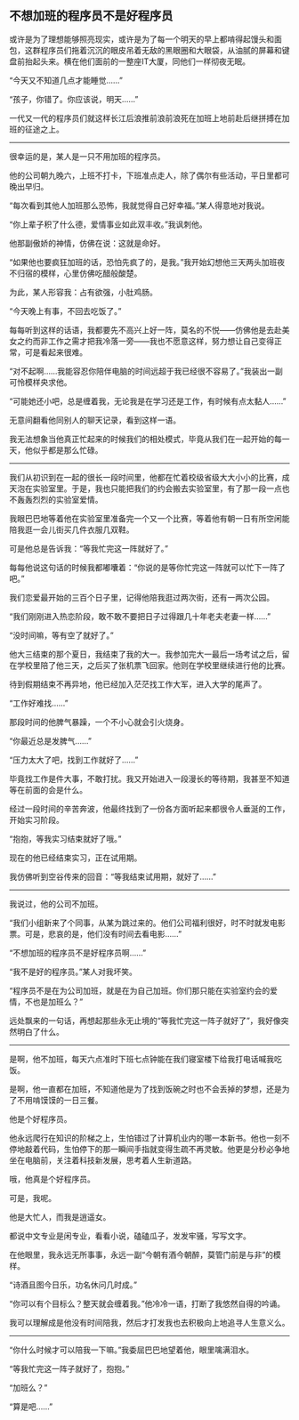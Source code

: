 不想加班的程序员不是好程序员
---

或许是为了理想能够照亮现实，或许是为了每一个明天的早上都啃得起馒头和面包，这群程序员们拖着沉沉的眼皮吊着无敌的黑眼圈和大眼袋，从油腻的屏幕和键盘前抬起头来。横在他们面前的一整座IT大厦，同他们一样彻夜无眠。

“今天又不知道几点才能睡觉……”

“孩子，你错了。你应该说，明天……”

一代又一代的程序员们就这样长江后浪推前浪前浪死在加班上地前赴后继拼搏在加班的征途之上。
 
------

很幸运的是，某人是一只不用加班的程序员。

他的公司朝九晚六，上班不打卡，下班准点走人，除了偶尔有些活动，平日里都可晚出早归。

“每次看到其他人加班那么恐怖，我就觉得自己好幸福。”某人得意地对我说。

“你上辈子积了什么德，爱情事业如此双丰收。”我讽刺他。

他那副傲娇的神情，仿佛在说：这就是命好。

“如果他也要疯狂加班的话，恐怕先疯了的，是我。”我开始幻想他三天两头加班夜不归宿的模样，心里仿佛吃醋般酸楚。

为此，某人形容我：占有欲强，小肚鸡肠。

“今天晚上有事，不回去吃饭了。”

每每听到这样的话语，我都要先不高兴上好一阵，莫名的不悦——仿佛他是去赴美女之约而非工作之需才把我冷落一旁——我也不愿意这样，努力想让自己变得正常，可是看起来很难。

“对不起啊……我能容忍你陪伴电脑的时间远超于我已经很不容易了。”我装出一副可怜模样央求他。

“可能她还小吧，总是缠着我，无论我是在学习还是工作，有时候有点太黏人……”

无意间翻看他同别人的聊天记录，看到这样一语。

我无法想象当他真正忙起来的时候我们的相处模式，毕竟从我们在一起开始的每一天，他似乎都是那么忙碌。
 
------

我们从初识到在一起的很长一段时间里，他都在忙着校级省级大大小小的比赛，成天泡在实验室里。于是，我也只能把我们的约会搬去实验室里，有了那一段一点也不轰轰烈烈的实验室爱情。

我眼巴巴地等着他在实验室里准备完一个又一个比赛，等着他有朝一日有所空闲能陪我逛一会儿街买几件衣服几双鞋。

可是他总是告诉我：“等我忙完这一阵就好了。”

每每他说这句话的时候我都嘟囔着：“你说的是等你忙完这一阵就可以忙下一阵了吧。”

我们恋爱最开始的三百个日子里，记得他陪我逛过两次街，还有一两次公园。

“我们刚刚进入热恋阶段，敢不敢不要把日子过得跟几十年老夫老妻一样……”

“没时间嘛，等有空了就好了。”

他大三结束的那个夏日，我结束了我的大一。我参加完大一最后一场考试之后，留在学校里陪了他三天，之后买了张机票飞回家。他则在学校里继续进行他的比赛。

待到假期结束不再异地，他已经加入茫茫找工作大军，进入大学的尾声了。

“工作好难找……”

那段时间的他脾气暴躁，一个不小心就会引火烧身。

“你最近总是发脾气……”

“压力太大了吧，找到工作就好了……”

毕竟找工作是件大事，不敢打扰。我又开始进入一段漫长的等待期，我甚至不知道等在前面的会是什么。

经过一段时间的辛苦奔波，他最终找到了一份各方面听起来都很令人垂涎的工作，开始实习阶段。

“抱抱，等我实习结束就好了哦。”

现在的他已经结束实习，正在试用期。

我仿佛听到空谷传来的回音：“等我结束试用期，就好了……”

------
 
我说过，他的公司不加班。

“我们小组新来了个同事，从某为跳过来的。他们公司福利很好，时不时就发电影票。可是，悲哀的是，他们没有时间去看电影……”

“不想加班的程序员不是好程序员啊……”

“我不是好的程序员。”某人对我坏笑。

“程序员不是在为公司加班，就是在为自己加班。你们那只能在实验室约会的爱情，不也是加班么？”

远处飘来的一句话，再想起那些永无止境的“等我忙完这一阵子就好了”，我好像突然明白了什么。

------
 
是啊，他不加班，每天六点准时下班七点钟能在我们寝室楼下给我打电话喊我吃饭。

是啊，他一直都在加班，不知道他是为了找到饭碗之时也不会丢掉的梦想，还是为了不用啃馍馍的一日三餐。

他是个好程序员。

他永远爬行在知识的阶梯之上，生怕错过了计算机业内的哪一本新书。他也一刻不停地敲着代码，生怕停下的那一瞬间手指就变得生疏不再灵敏。他更是分秒必争地坐在电脑前，关注着科技新发展，思考着人生新道路。

哦，他真是个好程序员。

可是，我呢。

他是大忙人，而我是逍遥女。

都说中文专业是闲专业，看看小说，磕磕瓜子，发发牢骚，写写文字。

在他眼里，我永远无所事事，永远一副“今朝有酒今朝醉，莫管门前是与非”的模样。

“诗酒且图今日乐，功名休问几时成。”

“你可以有个目标么？整天就会缠着我。”他冷冷一语，打断了我悠然自得的吟诵。

我可以理解成是他没有时间陪我，然后才打发我也去积极向上地追寻人生意义么。

------ 

“你什么时候才可以陪我一下嘛。”我委屈巴巴地望着他，眼里噙满泪水。

“等我忙完这一阵子就好了，抱抱。”

“加班么？”

“算是吧……”
